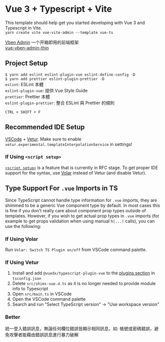 # Vue 3 + Typescript + Vite

This template should help get you started developing with Vue 3 and Typescript in Vite.  
`yarn create vite vue-vite-admin --template vue-ts`

[Vben Admin](https://anncwb.github.io/vue-vben-admin-doc/) 一个开箱即用的前端框架  
[vue-vben-admin-thin](https://github.com/anncwb/vben-admin-thin-next)  

## Project Setup

`$ yarn add eslint eslint-plugin-vue eslint-define-config -D`  
`$ yarn add prettier eslint-plugin-prettier -D`  
`eslint`: ESLint 本體  
`eslint-plugin-vue`: 提供 Vue Style Guide  
`prettier`: Prettier 本體  
`eslint-plugin-prettier`: 整合 ESLint 與 Prettier 的規則  

`CTRL + SHIFT + F`  

## Recommended IDE Setup

[VSCode](https://code.visualstudio.com/) + [Vetur](https://marketplace.visualstudio.com/items?itemName=octref.vetur). Make sure to enable `vetur.experimental.templateInterpolationService` in settings!

### If Using `<script setup>`

[`<script setup>`](https://github.com/vuejs/rfcs/pull/227) is a feature that is currently in RFC stage. To get proper IDE support for the syntax, use [Volar](https://marketplace.visualstudio.com/items?itemName=johnsoncodehk.volar) instead of Vetur (and disable Vetur).

## Type Support For `.vue` Imports in TS

Since TypeScript cannot handle type information for `.vue` imports, they are shimmed to be a generic Vue component type by default. In most cases this is fine if you don't really care about component prop types outside of templates. However, if you wish to get actual prop types in `.vue` imports (for example to get props validation when using manual `h(...)` calls), you can use the following:

### If Using Volar

Run `Volar: Switch TS Plugin on/off` from VSCode command palette.

### If Using Vetur

1. Install and add `@vuedx/typescript-plugin-vue` to the [plugins section](https://www.typescriptlang.org/tsconfig#plugins) in `tsconfig.json`
2. Delete `src/shims-vue.d.ts` as it is no longer needed to provide module info to Typescript
3. Open `src/main.ts` in VSCode
4. Open the VSCode command palette
5. Search and run "Select TypeScript version" -> "Use workspace version"

### Better

統一登入錯誤訊息，無論任何欄位錯誤皆顯示相同訊息。如: 帳號或密碼錯誤，避免攻擊者能藉由錯誤訊息進行暴力破解
